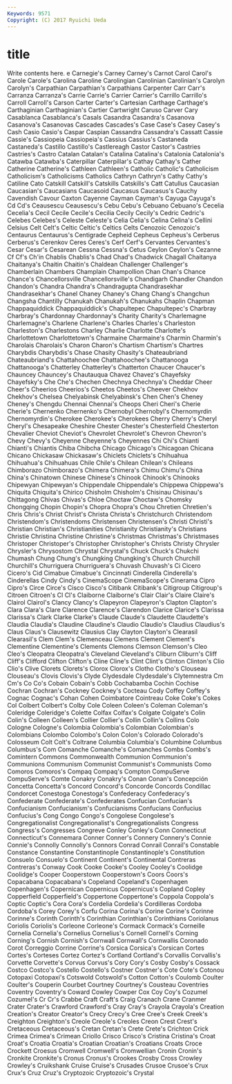 ```yaml
---
Keywords: 9571 
Copyright: (C) 2017 Ryuichi Ueda
---
```


# title

Write contents here.
e Carnegie's Carney Carney's Carnot Carol Carol's Carole Carole's
Carolina Caroline Carolingian Carolinian Carolinian's Carolyn Carolyn's Carpathian Carpathian's Carpathians
Carpenter Carr Carr's Carranza Carranza's Carrie Carrie's Carrier Carrier's Carrillo
Carrillo's Carroll Carroll's Carson Carter Carter's Cartesian Carthage Carthage's Carthaginian
Carthaginian's Cartier Cartwright Caruso Carver Cary Casablanca Casablanca's Casals Casandra
Casandra's Casanova Casanova's Casanovas Cascades Cascades's Case Case's Casey Casey's
Cash Casio Casio's Caspar Caspian Cassandra Cassandra's Cassatt Cassie Cassie's
Cassiopeia Cassiopeia's Cassius Cassius's Castaneda Castaneda's Castillo Castillo's Castlereagh Castor
Castor's Castries Castries's Castro Catalan Catalan's Catalina Catalina's Catalonia Catalonia's
Catawba Catawba's Caterpillar Caterpillar's Cathay Cathay's Cather Catherine Catherine's Cathleen
Cathleen's Catholic Catholic's Catholicism Catholicism's Catholicisms Catholics Cathryn Cathryn's Cathy
Cathy's Catiline Cato Catskill Catskill's Catskills Catskills's Catt Catullus Caucasian
Caucasian's Caucasians Caucasoid Caucasus Caucasus's Cauchy Cavendish Cavour Caxton Cayenne
Cayman Cayman's Cayuga Cayuga's Cd Cd's Ceausescu Ceausescu's Cebu Cebu's
Cebuano Cebuano's Cecelia Cecelia's Cecil Cecile Cecile's Cecilia Cecily Cecily's
Cedric Cedric's Celebes Celebes's Celeste Celeste's Celia Celia's Celina Celina's
Cellini Celsius Celt Celt's Celtic Celtic's Celtics Celts Cenozoic Cenozoic's
Centaurus Centaurus's Centigrade Cepheid Cepheus Cepheus's Cerberus Cerberus's Cerenkov Ceres
Ceres's Cerf Cerf's Cervantes Cervantes's Cesar Cesar's Cesarean Cessna Cessna's
Cetus Ceylon Ceylon's Cezanne Cf Cf's Ch'in Chablis Chablis's Chad
Chad's Chadwick Chagall Chaitanya Chaitanya's Chaitin Chaitin's Chaldean Challenger Challenger's
Chamberlain Chambers Champlain Champollion Chan Chan's Chance Chance's Chancellorsville Chancellorsville's
Chandigarh Chandler Chandon Chandon's Chandra Chandra's Chandragupta Chandrasekhar Chandrasekhar's Chanel
Chaney Chaney's Chang Chang's Changchun Changsha Chantilly Chanukah Chanukah's Chanukahs
Chaplin Chapman Chappaquiddick Chappaquiddick's Chapultepec Chapultepec's Charbray Charbray's Chardonnay Chardonnay's
Charity Charity's Charlemagne Charlemagne's Charlene Charlene's Charles Charles's Charleston Charleston's
Charlestons Charley Charlie Charlotte Charlotte's Charlottetown Charlottetown's Charmaine Charmaine's Charmin
Charmin's Charolais Charolais's Charon Charon's Chartism Chartism's Chartres Charybdis Charybdis's
Chase Chasity Chasity's Chateaubriand Chateaubriand's Chattahoochee Chattahoochee's Chattanooga Chattanooga's Chatterley
Chatterley's Chatterton Chaucer Chaucer's Chauncey Chauncey's Chautauqua Chavez Chavez's Chayefsky
Chayefsky's Che Che's Chechen Chechnya Chechnya's Cheddar Cheer Cheer's Cheerios
Cheerios's Cheetos Cheetos's Cheever Chekhov Chekhov's Chelsea Chelyabinsk Chelyabinsk's Chen
Chen's Cheney Cheney's Chengdu Chennai Chennai's Cheops Cheri Cheri's Cherie
Cherie's Chernenko Chernenko's Chernobyl Chernobyl's Chernomyrdin Chernomyrdin's Cherokee Cherokee's Cherokees
Cherry Cherry's Cheryl Cheryl's Chesapeake Cheshire Chester Chester's Chesterfield Chesterton
Chevalier Cheviot Cheviot's Chevrolet Chevrolet's Chevron Chevron's Chevy Chevy's Cheyenne
Cheyenne's Cheyennes Chi Chi's Chianti Chianti's Chiantis Chiba Chibcha Chicago
Chicago's Chicagoan Chicana Chicano Chickasaw Chickasaw's Chiclets Chiclets's Chihuahua Chihuahua's
Chihuahuas Chile Chile's Chilean Chilean's Chileans Chimborazo Chimborazo's Chimera Chimera's
Chimu Chimu's China China's Chinatown Chinese Chinese's Chinook Chinook's Chinooks
Chipewyan Chipewyan's Chippendale Chippendale's Chippewa Chippewa's Chiquita Chiquita's Chirico Chisholm
Chisholm's Chisinau Chisinau's Chittagong Chivas Chivas's Chloe Choctaw Choctaw's Chomsky
Chongqing Chopin Chopin's Chopra Chopra's Chou Chretien Chretien's Chris Chris's
Christ Christ's Christa Christa's Christchurch Christendom Christendom's Christendoms Christensen Christensen's
Christi Christi's Christian Christian's Christianities Christianity Christianity's Christians Christie Christina
Christine Christine's Christmas Christmas's Christmases Christoper Christoper's Christopher Christopher's Christs
Christy Chrysler Chrysler's Chrysostom Chrystal Chrystal's Chuck Chuck's Chukchi Chumash
Chung Chung's Chungking Chungking's Church Churchill Churchill's Churriguera Churriguera's Chuvash
Chuvash's Ci Cicero Cicero's Cid Cimabue Cimabue's Cincinnati Cinderella Cinderella's
Cinderellas Cindy Cindy's CinemaScope CinemaScope's Cinerama Cipro Cipro's Circe Circe's
Cisco Cisco's Citibank Citibank's Citigroup Citigroup's Citroen Citroen's Cl Cl's
Claiborne Claiborne's Clair Clair's Claire Claire's Clairol Clairol's Clancy Clancy's
Clapeyron Clapeyron's Clapton Clapton's Clara Clara's Clare Clarence Clarence's Clarendon
Clarice Clarice's Clarissa Clarissa's Clark Clarke Clarke's Claude Claude's Claudette
Claudette's Claudia Claudia's Claudine Claudine's Claudio Claudio's Claudius Claudius's Claus
Claus's Clausewitz Clausius Clay Clayton Clayton's Clearasil Clearasil's Clem Clem's
Clemenceau Clemens Clement Clement's Clementine Clementine's Clements Clemons Clemson Clemson's
Cleo Cleo's Cleopatra Cleopatra's Cleveland Cleveland's Cliburn Cliburn's Cliff Cliff's
Clifford Clifton Clifton's Cline Cline's Clint Clint's Clinton Clinton's Clio
Clio's Clive Clorets Clorets's Clorox Clorox's Clotho Clotho's Clouseau Clouseau's
Clovis Clovis's Clyde Clydesdale Clydesdale's Clytemnestra Cm Cm's Co Co's
Cobain Cobain's Cobb Cochabamba Cochin Cochise Cochran Cochran's Cockney Cockney's
Cocteau Cody Coffey Coffey's Cognac Cognac's Cohan Cohen Coimbatore Cointreau
Coke Coke's Cokes Col Colbert Colbert's Colby Cole Coleen Coleen's
Coleman Coleman's Coleridge Coleridge's Colette Colfax Colfax's Colgate Colgate's Colin
Colin's Colleen Colleen's Collier Collier's Collin Collin's Collins Colo Cologne
Cologne's Colombia Colombia's Colombian Colombian's Colombians Colombo Colombo's Colon Colon's
Colorado Colorado's Colosseum Colt Colt's Coltrane Columbia Columbia's Columbine Columbus
Columbus's Com Comanche Comanche's Comanches Combs Combs's Comintern Commons Commonwealth
Communion Communion's Communions Communism Communist Communist's Communists Como Comoros Comoros's
Compaq Compaq's Compton CompuServe CompuServe's Comte Conakry Conakry's Conan Conan's
Concepción Concetta Concetta's Concord Concord's Concorde Concords Condillac Condorcet Conestoga
Conestoga's Confederacy Confederacy's Confederate Confederate's Confederates Confucian Confucian's Confucianism Confucianism's
Confucianisms Confucians Confucius Confucius's Cong Congo Congo's Congolese Congolese's Congregationalist
Congregationalist's Congregationalists Congress Congress's Congresses Congreve Conley Conley's Conn Connecticut
Connecticut's Connemara Conner Conner's Connery Connery's Connie Connie's Connolly Connolly's
Connors Conrad Conrail Conrail's Constable Constance Constantine Constantinople Constantinople's Constitution
Consuelo Consuelo's Continent Continent's Continental Contreras Contreras's Conway Cook Cooke
Cooke's Cooley Cooley's Coolidge Coolidge's Cooper Cooperstown Cooperstown's Coors Coors's
Copacabana Copacabana's Copeland Copeland's Copenhagen Copenhagen's Copernican Copernicus Copernicus's Copland
Copley Copperfield Copperfield's Coppertone Coppertone's Coppola Coppola's Coptic Coptic's Cora
Cora's Cordelia Cordelia's Cordilleras Cordoba Cordoba's Corey Corey's Corfu Corina
Corina's Corine Corine's Corinne Corinne's Corinth Corinth's Corinthian Corinthian's Corinthians
Coriolanus Coriolis Coriolis's Corleone Corleone's Cormack Cormack's Corneille Cornelia Cornelia's
Cornelius Cornelius's Cornell Cornell's Corning Corning's Cornish Cornish's Cornwall Cornwall's
Cornwallis Coronado Corot Correggio Corrine Corrine's Corsica Corsica's Corsican Cortes
Cortes's Corteses Cortez Cortez's Cortland Cortland's Corvallis Corvallis's Corvette Corvette's
Corvus Corvus's Cory Cory's Cosby Cosby's Cossack Costco Costco's Costello
Costello's Costner Costner's Cote Cote's Cotonou Cotopaxi Cotopaxi's Cotswold Cotswold's
Cotton Cotton's Coulomb Coulter Coulter's Couperin Courbet Courtney Courtney's Cousteau
Coventries Coventry Coventry's Coward Cowley Cowper Cox Coy Coy's Cozumel
Cozumel's Cr Cr's Crabbe Craft Craft's Craig Cranach Crane Cranmer
Crater Crater's Crawford Crawford's Cray Cray's Crayola Crayola's Creation Creation's
Creator Creator's Crecy Crecy's Cree Cree's Creek Creek's Creighton Creighton's
Creole Creole's Creoles Creon Crest Crest's Cretaceous Cretaceous's Cretan Cretan's
Crete Crete's Crichton Crick Crimea Crimea's Crimean Criollo Crisco Crisco's
Cristina Cristina's Croat Croat's Croatia Croatia's Croatian Croatian's Croatians Croats
Croce Crockett Croesus Cromwell Cromwell's Cromwellian Cronin Cronin's Cronkite Cronkite's
Cronus Cronus's Crookes Crosby Cross Crowley Crowley's Cruikshank Cruise Cruise's
Crusades Crusoe Crusoe's Crux Crux's Cruz Cruz's Cryptozoic Cryptozoic's Crystal
